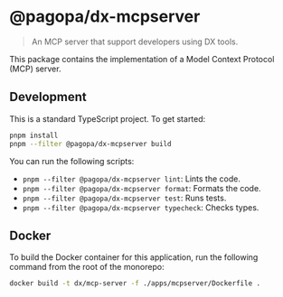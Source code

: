 # @pagopa/dx-mcpserver

> An MCP server that support developers using DX tools.

This package contains the implementation of a Model Context Protocol (MCP) server.

## Development

This is a standard TypeScript project. To get started:

```bash
pnpm install
pnpm --filter @pagopa/dx-mcpserver build
```

You can run the following scripts:

- `pnpm --filter @pagopa/dx-mcpserver lint`: Lints the code.
- `pnpm --filter @pagopa/dx-mcpserver format`: Formats the code.
- `pnpm --filter @pagopa/dx-mcpserver test`: Runs tests.
- `pnpm --filter @pagopa/dx-mcpserver typecheck`: Checks types.

## Docker

To build the Docker container for this application, run the following command from the root of the monorepo:

```bash
docker build -t dx/mcp-server -f ./apps/mcpserver/Dockerfile .
```
